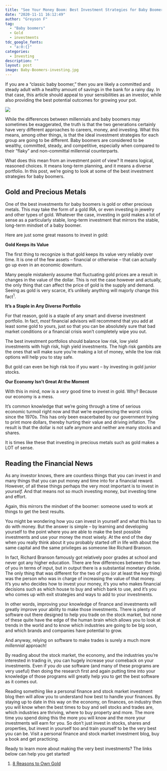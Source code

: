 ```yaml
---
title: "See Your Money Boom: Best Investment Strategies for Baby Boomers"
date: "2020-11-11 16:12:49"
author: "Greyson F"
tag:
  - "Baby boomers"
  - Gold
  - investments
tdc_google_fonts:
  - "a:0:{}"
categories:
  - Investing
description: ""
layout: post
image: Baby-Boomers-investing.jpg
---
```


If you are a “classic baby boomer,” then you are likely a committed and steady adult with a healthy amount of savings in the bank for a rainy day. In that case, this article should appeal to your sensibilities as an investor, while also providing the best potential outcomes for growing your pot.

![](/posts/Baby-Boomers-investing.jpg)

While the differences between millennials and baby boomers may sometimes be exaggerated, the truth is that the two generations certainly have very different approaches to careers, money, and investing. What this means, among other things, is that the ideal investment strategies for each group are going to be different. Baby boomers are considered to be wealthy, committed, steady, and competitive, especially when compared to their “flaky” and non-committal millennial counterparts.

What does this mean from an investment point of view? It means logical, reasoned choices. It means long-term planning, and it means a diverse portfolio. In this post, we’re going to look at some of the best investment strategies for baby boomers.

## Gold and Precious Metals

One of the best investments for baby boomers is gold or other precious metals. This may take the form of a gold IRA, or even investing in jewelry and other types of gold. Whatever the case, investing in gold makes a lot of sense as a particularly stable, long-term investment that mirrors the stable, long-term mindset of a baby boomer.

Here are just some great reasons to invest in gold:

**Gold Keeps its Value**

The first thing to recognize is that gold keeps its value very reliably over time. It is one of the few assets – financial or otherwise – that can actually go up even in an economic downturn.

Many people mistakenly assume that fluctuating gold prices are a result in changes in the value of the dollar. This is not the case however and actually, the only thing that can affect the price of gold is the supply and demand. Seeing as gold is very scarce, it’s unlikely anything will majorly change this fact<sup>1</sup>.

**It’s a Staple in Any Diverse Portfolio**

For that reason, gold is a staple of any smart and diverse investment portfolio. In fact, _most_ financial advisors will recommend that you add at least some gold to yours, just so that you can be absolutely sure that bad market conditions or a financial crisis won’t completely wipe you out.

The best investment portfolios should balance low risk, low yield investments with high risk, high yield investments. The high risk gambits are the ones that will make sure you’re making a lot of money, while the low risk options will help you to stay safe.

But gold can even be high risk too if you want – by investing in gold junior stocks.

**Our Economy Isn’t Great At the Moment**

With this in mind, now is a _very_ good time to invest in gold. Why? Because our economy is a mess.

It’s common knowledge that we’re going through a time of serious economic turmoil right now and that we’re experiencing the worst crisis since the 1970s. This has only been exacerbated by our government trying to print more dollars, thereby hurting their value and driving inflation. The result is that the dollar is not safe anymore and neither are many stocks and shares.

It is times like these that investing in precious metals such as gold makes a LOT of sense.

## Reading the Financial News

As any investor knows, there are countless things that you can invest in and many things that you can put money and time into for a financial reward. However, of all these things perhaps the very most important is to invest in _yourself._ And that means not so much investing money, but investing time and effort.

Again, this mirrors the mindset of the boomer: someone used to work at things to get the best results.

You might be wondering how you can invest in yourself and what this has to do with money. But the answer is simple – by learning and developing yourself to the point where you are able to make the best possible investments and use your money the most wisely. At the end of the day when you really think about it you probably started off in life with about the same capital and the same privileges as someone like Richard Branson.

In fact, Richard Branson famously got relatively poor grades at school and never got any higher education. There are few differences between the two of you in terms of input, but in output there is a substantial monetary divide. The only thing that was different for the two of you (or at least the key thing) was the person who was in charge of increasing the value of that money. It’s you who decides how to invest your money, it’s you who makes financial decisions such as which house to buy and which bank to use, and it’s you who comes up with exit strategies and ways to add to your investments.

In other words, improving your knowledge of finance and investments will greatly improve your ability to make those investments. There is plenty of software out there designed to help you trade on the stock market, but none of these quite have the edge of the human brain which allows you to look at trends in the world and to know which industries are going to be big soon, and which brands and companies have potential to grow.

And anyway, relying on software to make trades is surely a much more _millennial_ approach!

By reading about the stock market, the economy, and the industries you’re interested in trading in, you can hugely increase your comeback on your investments. Even if you _do_ use software (and many of these programs are very useful) then doing the research first and again putting time into your knowledge of those programs will greatly help you to get the best software as it comes out.

Reading something like a personal finance and stock market investment blog then will allow you to understand how best to handle your finances. By staying up to date in this way on the economy, on finances, on industry then you will know when the best times to buy and sell stocks and trades are, which industries are thriving, where to buy property and more. The more time you spend doing this the more you will know and the more your investments will earn for you. So don’t just invest in stocks, shares and properties, but invest in yourself too and train yourself to be the very best you can be. Visit a personal finance and stock market investment blog, buy a book and get practicing.

Ready to learn more about making the very best investments? The links below can help you get started!

1. [8 Reasons to Own Gold](https://www.investopedia.com/articles/basics/08/reasons-to-own-gold.asp)
